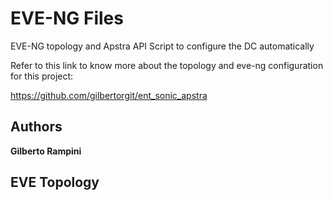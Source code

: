 # EVE-NG Files

EVE-NG topology and Apstra API Script to configure the DC automatically

Refer to this link to know more about the topology and eve-ng configuration for this project:

https://github.com/gilbertorgit/ent_sonic_apstra

## Authors

**Gilberto Rampini**

## EVE Topology
